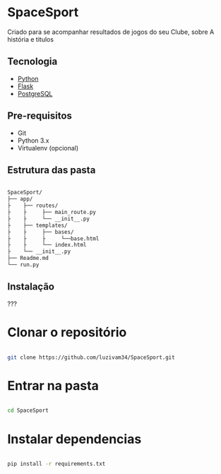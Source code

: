 # SpaceSport
Criado para se acompanhar resultados de jogos do seu Clube, sobre A história e titulos 

## Tecnologia
- [Python](https://www.python.org/)
- [Flask](https://flask.palletsprojects.com/)
- [PostgreSQL](https://www.postgresql.org/)  

## Pre-requisitos
- Git
- Python 3.x
- Virtualenv (opcional)  

## Estrutura das pasta
```bash

SpaceSport/
├── app/
├    ├── routes/
├    ├     ├── main_route.py
├    ├     └── __init__.py
├    ├── templates/
├    ├     ├── bases/
├    ├     ├     └──base.html
├    ├     └── index.html
├    └── __init__.py
├── Readme.md
└── run.py

```

## Instalação
???

# Clonar o repositório
```bash 

git clone https://github.com/luzivam34/SpaceSport.git

```
# Entrar na pasta
```bash

cd SpaceSport

```

# Instalar dependencias
```bash

pip install -r requirements.txt

```
